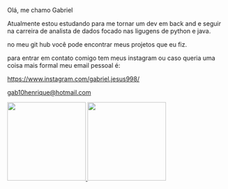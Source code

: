 Olá, me chamo Gabriel 

Atualmente estou estudando para me tornar um dev em back and e seguir na carreira de analista de dados focado nas ligugens de python e java.

no meu git hub você pode encontrar meus projetos que eu fiz.

para entrar em contato comigo tem meus instagram ou caso queria uma coisa mais formal meu email pessoal é:

https://www.instagram.com/gabriel.jesus998/

gab10henrique@hotmail.com

<div>
<a href="https://github.com/olaweb234">
<img loading="lazy" height="180em" src="https://github-readme-stats.vercel.app/api/top-langs/?username=seu-usuário-aqui&layout=compact&langs_count=7&theme=dracula"/>
<img loading="lazy" height="180em" src="https://github-readme-stats.vercel.app/api?username=seu-usuário-aqui&show_icons=true&theme=dracula&include_all_commits=true&count_private=true"/>
</div>


